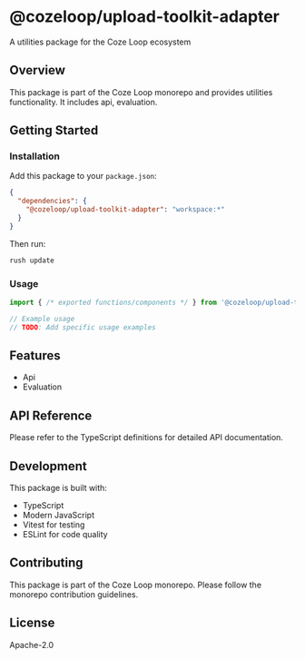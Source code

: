 # @cozeloop/upload-toolkit-adapter

A utilities package for the Coze Loop ecosystem

## Overview

This package is part of the Coze Loop monorepo and provides utilities functionality. It includes api, evaluation.

## Getting Started

### Installation

Add this package to your `package.json`:

```json
{
  "dependencies": {
    "@cozeloop/upload-toolkit-adapter": "workspace:*"
  }
}
```

Then run:

```bash
rush update
```

### Usage

```typescript
import { /* exported functions/components */ } from '@cozeloop/upload-toolkit-adapter';

// Example usage
// TODO: Add specific usage examples
```

## Features

- Api
- Evaluation

## API Reference

Please refer to the TypeScript definitions for detailed API documentation.

## Development

This package is built with:

- TypeScript
- Modern JavaScript
- Vitest for testing
- ESLint for code quality

## Contributing

This package is part of the Coze Loop monorepo. Please follow the monorepo contribution guidelines.

## License

Apache-2.0
